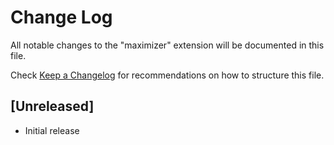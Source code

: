 # Change Log

All notable changes to the "maximizer" extension will be documented in this file.

Check [Keep a Changelog](http://keepachangelog.com/) for recommendations on how to structure this file.

## [Unreleased]

- Initial release